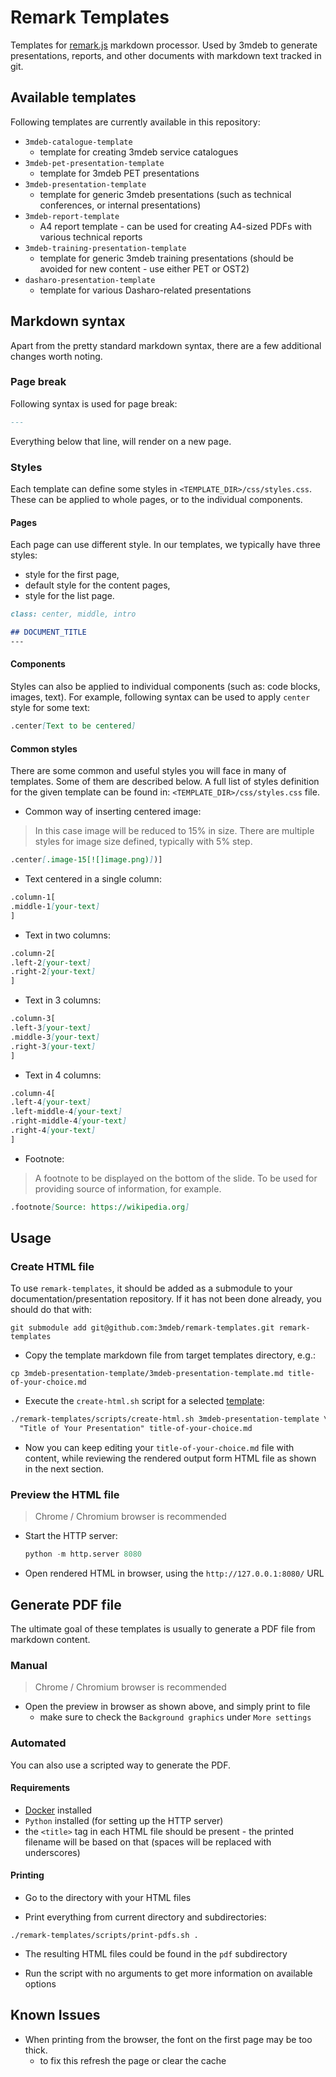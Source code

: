 # Remark Templates

Templates for [remark.js](https://remark.js.org/) markdown processor. Used by
3mdeb to generate presentations, reports, and other documents with markdown
text tracked in git.

## Available templates

Following templates are currently available in this repository:

* `3mdeb-catalogue-template`
    - template for creating 3mdeb service catalogues
* `3mdeb-pet-presentation-template`
    - template for 3mdeb PET presentations
* `3mdeb-presentation-template`
    - template for generic 3mdeb presentations (such as technical conferences,
    or internal presentations)
* `3mdeb-report-template`
    - A4 report template - can be used for creating A4-sized PDFs with various
    technical reports
* `3mdeb-training-presentation-template`
    - template for generic 3mdeb training presentations (should be avoided for
     new content - use either PET or OST2)
* `dasharo-presentation-template`
    - template for various Dasharo-related presentations

## Markdown syntax

Apart from the pretty standard markdown syntax, there are a few additional
changes worth noting.

### Page break

Following syntax is used for page break:

```md
---
```

Everything below that line, will render on a new page.

### Styles

Each template can define some styles in `<TEMPLATE_DIR>/css/styles.css`. These
can be applied to whole pages, or to the individual components.

#### Pages

Each page can use different style. In our templates, we typically have three
styles:

* style for the first page,
* default style for the content pages,
* style for the list page.

```md
class: center, middle, intro

## DOCUMENT_TITLE
---
```

#### Components

Styles can also be applied to individual components (such as: code blocks,
images, text). For example, following syntax can be used to apply `center`
style for some text:

```md
.center[Text to be centered]
```

#### Common styles

There are some common and useful styles you will face in many of templates.
Some of them are described below. A full list of styles definition for the
given template can be found in: `<TEMPLATE_DIR>/css/styles.css` file.

* Common way of inserting centered image:

> In this case image will be reduced to 15% in size. There are multiple styles
> for image size defined, typically with 5% step.

```md
.center[.image-15[![]image.png)])]
```

* Text centered in a single column:

```md
.column-1[
.middle-1[your-text]
]
```

* Text in two columns:

```md
.column-2[
.left-2[your-text]
.right-2[your-text]
]
```

* Text in 3 columns:

```md
.column-3[
.left-3[your-text]
.middle-3[your-text]
.right-3[your-text]
]
```

* Text in 4 columns:

```md
.column-4[
.left-4[your-text]
.left-middle-4[your-text]
.right-middle-4[your-text]
.right-4[your-text]
]
```

* Footnote:

> A footnote to be displayed on the bottom of the slide. To be used for
> providing source of information, for example.

```md
.footnote[Source: https://wikipedia.org]
```

## Usage

### Create HTML file

To use `remark-templates`, it should be added as a submodule to your
documentation/presentation repository. If it has not been done already, you
should do that with:

```shell
git submodule add git@github.com:3mdeb/remark-templates.git remark-templates
```

* Copy the template markdown file from target templates directory, e.g.:

```shell
cp 3mdeb-presentation-template/3mdeb-presentation-template.md title-of-your-choice.md
```

* Execute the `create-html.sh` script for a selected
  [template](#available-templates):

```md
./remark-templates/scripts/create-html.sh 3mdeb-presentation-template \
  "Title of Your Presentation" title-of-your-choice.md
```

* Now you can keep editing your `title-of-your-choice.md` file with content,
  while reviewing the rendered output form HTML file as shown in the next
  section.

### Preview the HTML file

> Chrome / Chromium browser is recommended

* Start the HTTP server:

  ```python
  python -m http.server 8080
  ```

* Open rendered HTML in browser, using the `http://127.0.0.1:8080/` URL

## Generate PDF file

The ultimate goal of these templates is usually to generate a PDF file from
markdown content.

### Manual

> Chrome / Chromium browser is recommended

* Open the preview in browser as shown above, and simply print to file
    - make sure to check the `Background graphics` under `More settings`

### Automated

You can also use a scripted way to generate the PDF.

#### Requirements

* [Docker](https://docs.docker.com/engine/install/ubuntu/) installed
* `Python` installed (for setting up the HTTP server)
* the `<title>` tag in each HTML file should be present - the printed filename
  will be based on that (spaces will be replaced with underscores)

#### Printing

* Go to the directory with your HTML files

* Print everything from current directory and subdirectories:

```shell
./remark-templates/scripts/print-pdfs.sh .
```

* The resulting HTML files could be found in the `pdf` subdirectory

* Run the script with no arguments to get more information on available options

## Known Issues

* When printing from the browser, the font on the first page may be too thick.
    - to fix this refresh the page or clear the cache
